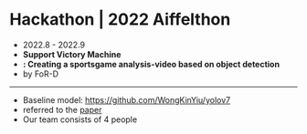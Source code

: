 # Hackathon | 2022 Aiffelthon

* 2022.8 - 2022.9
* **Support Victory Machine**
* **: Creating a sportsgame analysis-video based on object detection**
* by FoR-D

---

* Baseline model: https://github.com/WongKinYiu/yolov7
* referred to the [paper](https://arxiv.org/abs/2207.02696)
* Our team consists of 4 people

